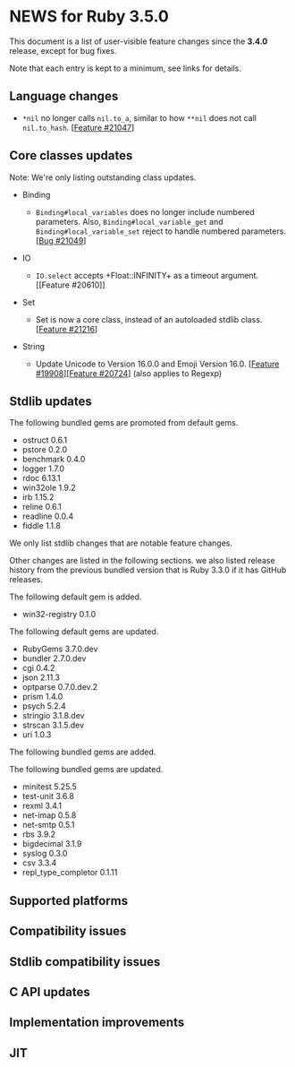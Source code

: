 # NEWS for Ruby 3.5.0

This document is a list of user-visible feature changes
since the **3.4.0** release, except for bug fixes.

Note that each entry is kept to a minimum, see links for details.

## Language changes

* `*nil` no longer calls `nil.to_a`, similar to how `**nil` does
  not call `nil.to_hash`.  [[Feature #21047]]

## Core classes updates

Note: We're only listing outstanding class updates.

* Binding

    * `Binding#local_variables` does no longer include numbered parameters.
      Also, `Binding#local_variable_get` and `Binding#local_variable_set` reject to handle numbered parameters.
      [[Bug #21049]]

* IO

    * `IO.select` accepts +Float::INFINITY+ as a timeout argument.
      [[Feature #20610]]

* Set

    * Set is now a core class, instead of an autoloaded stdlib class.
      [[Feature #21216]]

* String

    * Update Unicode to Version 16.0.0 and Emoji Version 16.0. [[Feature #19908]][[Feature #20724]]
        (also applies to Regexp)

## Stdlib updates

The following bundled gems are promoted from default gems.

* ostruct 0.6.1
* pstore 0.2.0
* benchmark 0.4.0
* logger 1.7.0
* rdoc 6.13.1
* win32ole 1.9.2
* irb 1.15.2
* reline 0.6.1
* readline 0.0.4
* fiddle 1.1.8

We only list stdlib changes that are notable feature changes.

Other changes are listed in the following sections. we also listed release history from the previous bundled version that is Ruby 3.3.0 if it has GitHub releases.

The following default gem is added.

* win32-registry 0.1.0

The following default gems are updated.

* RubyGems 3.7.0.dev
* bundler 2.7.0.dev
* cgi 0.4.2
* json 2.11.3
* optparse 0.7.0.dev.2
* prism 1.4.0
* psych 5.2.4
* stringio 3.1.8.dev
* strscan 3.1.5.dev
* uri 1.0.3

The following bundled gems are added.


The following bundled gems are updated.

* minitest 5.25.5
* test-unit 3.6.8
* rexml 3.4.1
* net-imap 0.5.8
* net-smtp 0.5.1
* rbs 3.9.2
* bigdecimal 3.1.9
* syslog 0.3.0
* csv 3.3.4
* repl_type_completor 0.1.11

## Supported platforms

## Compatibility issues

## Stdlib compatibility issues

## C API updates

## Implementation improvements

## JIT

[Feature #19908]: https://bugs.ruby-lang.org/issues/19908
[Feature #20724]: https://bugs.ruby-lang.org/issues/20724
[Feature #21047]: https://bugs.ruby-lang.org/issues/21047
[Bug #21049]:     https://bugs.ruby-lang.org/issues/21049
[Feature #21216]: https://bugs.ruby-lang.org/issues/21216
